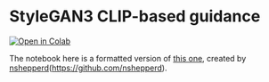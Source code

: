 # StyleGAN3 CLIP-based guidance

<a href="https://colab.research.google.com/github/ouhenio/StyleGAN3-CLIP-notebook/blob/main/StyleGAN3%2BCLIP.ipynb">
<img src="https://colab.research.google.com/assets/colab-badge.svg"
     alt="Open in Colab"
/>
</a>

The notebook here is a formatted version of [this one](https://colab.research.google.com/drive/1eYlenR1GHPZXt-YuvXabzO9wfh9CWY36#scrollTo=LQf7tzBQ8rn2), created by [nshepperd](https://twitter.com/nshepperd1)(https://github.com/nshepperd).

